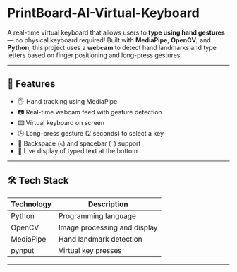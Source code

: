 # PrintBoard-AI-Virtual-Keyboard

A real-time virtual keyboard that allows users to **type using hand gestures** — no physical keyboard required! Built with **MediaPipe**, **OpenCV**, and **Python**, this project uses a **webcam** to detect hand landmarks and type letters based on finger positioning and long-press gestures.

---

## 🚀 Features

- 🖐️ Hand tracking using MediaPipe
- 📷 Real-time webcam feed with gesture detection
- ⌨️ Virtual keyboard on screen
- 🕒 Long-press gesture (2 seconds) to select a key
- 🧠 Backspace (`<`) and spacebar (` `) support
- 📃 Live display of typed text at the bottom

---

## 🛠️ Tech Stack

| Technology  | Description                     |
|-------------|---------------------------------|
| Python      | Programming language            |
| OpenCV      | Image processing and display    |
| MediaPipe   | Hand landmark detection         |
| pynput      | Virtual key presses             |

---
